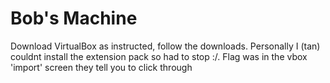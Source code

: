 # Bob's Machine

Download VirtualBox as instructed, follow the downloads. Personally I (tan) couldnt install the extension pack so had to stop :/. Flag was in the vbox 'import' screen they tell you to click through
